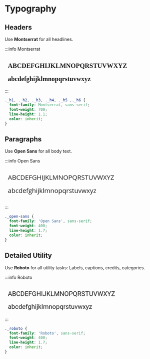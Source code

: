 # Typography

## Headers

Use **Montserrat** for all headlines.


:::info Montserrat
<div style="font-family: Montserrat; font-weight: 700; padding: 10px; border-radius: 5px; line-height: 2; font-size: 1.3rem">
  ABCDEFGHIJKLMNOPQRSTUVWXYZ
  <br>
  abcdefghijklmnopqrstuvwxyz
  </div>  
:::

```css 
._h1, ._h2, ._h3, ._h4, ._h5 ,._h6 {
  font-family: Montserrat, sans-serif;
  font-weight: 700;
  line-height: 1.1;
  color: inherit;
}
```

## Paragraphs

Use **Open Sans** for all body text.
 
:::info Open Sans

<div style="font-family: Open Sans; font-weight: 400; line-height: 2; padding: 10px; border-radius: 5px; font-size: 1.3rem">
ABCDEFGHIJKLMNOPQRSTUVWXYZ
<br>
abcdefghijklmnopqrstuvwxyz
</div>

:::

```css 
._open-sans {
  font-family: 'Open Sans', sans-serif;
  font-weight: 400;
  line-height: 1.7;
  color: inherit;
}
```

## Detailed Utility 

Use **Roboto** for all utility tasks: Labels, captions, credits, categories.

:::info Roboto
<div style="font-family: Roboto; font-weight: 400; line-height: 2; padding: 10px; border-radius: 5px; font-size: 1.3rem">
ABCDEFGHIJKLMNOPQRSTUVWXYZ
<br>
abcdefghijklmnopqrstuvwxyz
</div>
:::

```css 
._roboto {
  font-family: 'Roboto', sans-serif;
  font-weight: 400;
  line-height: 1.7;
  color: inherit;
}